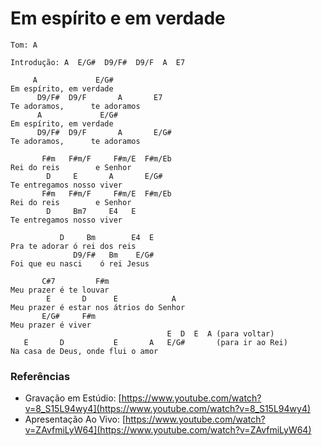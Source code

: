 # Em espírito e em verdade

```
Tom: A
```

```
Introdução: A  E/G#  D9/F#  D9/F  A  E7
```

```
     A             E/G#
Em espírito, em verdade
      D9/F#  D9/F       A       E7
Te adoramos,      te adoramos
      A             E/G#
Em espírito, em verdade
      D9/F#  D9/F       A       E/G#
Te adoramos,      te adoramos

       F#m   F#m/F     F#m/E  F#m/Eb
Rei do reis        e Senhor
        D     E       A       E/G#
Te entregamos nosso viver
       F#m   F#m/F     F#m/E  F#m/Eb
Rei do reis        e Senhor
        D     Bm7     E4   E
Te entregamos nosso viver

           D     Bm        E4  E
Pra te adorar ó rei dos reis
              D9/F#   Bm    E/G#
Foi que eu nasci    ó rei Jesus

       C#7         F#m
Meu prazer é te louvar
        E       D      E            A
Meu prazer é estar nos átrios do Senhor
       E/G#     F#m
Meu prazer é viver
                                   E  D  E  A (para voltar)
   E       D           E       A   E/G#       (para ir ao Rei)
Na casa de Deus, onde flui o amor
```

### Referências

* Gravação em Estúdio: [https://www.youtube.com/watch?v=8_S15L94wy4](https://www.youtube.com/watch?v=8_S15L94wy4)
* Apresentação Ao Vivo: [https://www.youtube.com/watch?v=ZAvfmiLyW64](https://www.youtube.com/watch?v=ZAvfmiLyW64)
